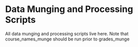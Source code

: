 
# Data Munging and Processing Scripts

All data munging and processing scripts live here. Note that course_names_munge should be run prior to grades_munge